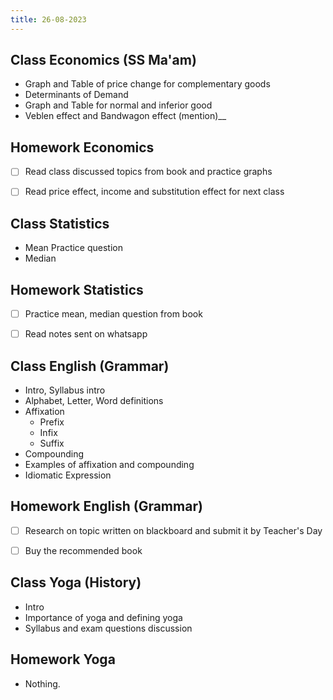 ```yaml
---
title: 26-08-2023
---
```


## Class Economics (SS Ma'am)
- Graph and Table of price change for complementary goods
- Determinants of Demand
- Graph and Table for normal and inferior good
- Veblen effect and Bandwagon effect (mention)__

## Homework Economics
- [ ] Read class discussed topics from book and practice graphs
- [ ] Read price effect, income and substitution effect for next class


## Class Statistics
- Mean Practice question
- Median


## Homework Statistics
- [ ] Practice mean, median question from book
- [ ] Read notes sent on whatsapp


## Class English (Grammar)
- Intro, Syllabus intro
- Alphabet, Letter, Word definitions
- Affixation
	- Prefix
	- Infix
	- Suffix
- Compounding
- Examples of affixation and compounding
- Idiomatic Expression

## Homework English (Grammar)
- [ ] Research on topic written on blackboard and submit it by Teacher's Day
- [ ] Buy the recommended book


## Class Yoga (History)
- Intro
- Importance of yoga and defining yoga
- Syllabus and exam questions discussion


## Homework Yoga
- Nothing.

